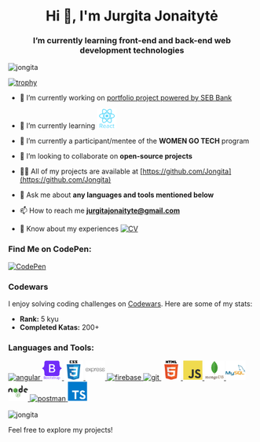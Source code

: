 <h1 align="center">Hi 👋, I'm Jurgita Jonaitytė</h1>
<h3 align="center">I’m currently learning front-end and back-end web development technologies</h3>

<p align="left"> <img src="https://komarev.com/ghpvc/?username=jongita&label=Profile%20views&color=0e75b6&style=flat" alt="jongita" /> </p>

[![trophy](https://github-profile-trophy.vercel.app/?username=jongita&title=Repositories,Commits)](https://github.com/jongita/github-profile-trophy)

- 🔭 I’m currently working on [portfolio project powered by SEB Bank](https://www.womengotech.com/portfolio-project-powered-by-seb-bank-frontend/)

- 🌱 I’m currently learning <a href="https://reactjs.org/" target="_blank" rel="noreferrer"> <img src="https://raw.githubusercontent.com/devicons/devicon/master/icons/react/react-original-wordmark.svg" alt="react" width="40" height="40"/> </a>

- 🔭 I’m currently a participant/mentee of the **WOMEN GO TECH** program

- 👯 I’m looking to collaborate on  **open-source projects**

- 👨‍💻 All of my projects are available at [https://github.com/Jongita](https://github.com/Jongita)

- 💬 Ask me about **any languages and tools mentioned below**

- 📫 How to reach me **jurgitajonaityte@gmail.com**

- 📄 Know about my experiences [![CV](https://img.shields.io/badge/CV-Click%20Here-brightgreen)](https://jongita.github.io/CV/)

<h3 align="left">Find Me on CodePen:</h3>

[![CodePen](https://img.shields.io/badge/CodePen-@Jurgita-Jonaityt?style=flat&logo=codepen)](https://codepen.io/Jurgita-Jonaityt)

### Codewars
I enjoy solving coding challenges on [Codewars](https://www.codewars.com/users/Jongita). Here are some of my stats:
- **Rank:** 5 kyu
- **Completed Katas:** 200+


<h3 align="left">Languages and Tools:</h3>
<p align="left"> <a href="https://angular.io" target="_blank" rel="noreferrer"> <img src="https://angular.io/assets/images/logos/angular/angular.svg" alt="angular" width="40" height="40"/> </a> <a href="https://getbootstrap.com" target="_blank" rel="noreferrer"> <img src="https://raw.githubusercontent.com/devicons/devicon/master/icons/bootstrap/bootstrap-plain-wordmark.svg" alt="bootstrap" width="40" height="40"/> </a> <a href="https://www.w3schools.com/css/" target="_blank" rel="noreferrer"> <img src="https://raw.githubusercontent.com/devicons/devicon/master/icons/css3/css3-original-wordmark.svg" alt="css3" width="40" height="40"/> </a> <a href="https://expressjs.com" target="_blank" rel="noreferrer"> <img src="https://raw.githubusercontent.com/devicons/devicon/master/icons/express/express-original-wordmark.svg" alt="express" width="40" height="40"/> </a> <a href="https://firebase.google.com/" target="_blank" rel="noreferrer"> <img src="https://www.vectorlogo.zone/logos/firebase/firebase-icon.svg" alt="firebase" width="40" height="40"/> </a> <a href="https://git-scm.com/" target="_blank" rel="noreferrer"> <img src="https://www.vectorlogo.zone/logos/git-scm/git-scm-icon.svg" alt="git" width="40" height="40"/> </a> <a href="https://www.w3.org/html/" target="_blank" rel="noreferrer"> <img src="https://raw.githubusercontent.com/devicons/devicon/master/icons/html5/html5-original-wordmark.svg" alt="html5" width="40" height="40"/> </a> <a href="https://developer.mozilla.org/en-US/docs/Web/JavaScript" target="_blank" rel="noreferrer"> <img src="https://raw.githubusercontent.com/devicons/devicon/master/icons/javascript/javascript-original.svg" alt="javascript" width="40" height="40"/> </a> <a href="https://www.mongodb.com/" target="_blank" rel="noreferrer"> <img src="https://raw.githubusercontent.com/devicons/devicon/master/icons/mongodb/mongodb-original-wordmark.svg" alt="mongodb" width="40" height="40"/> </a> <a href="https://www.mysql.com/" target="_blank" rel="noreferrer"> <img src="https://raw.githubusercontent.com/devicons/devicon/master/icons/mysql/mysql-original-wordmark.svg" alt="mysql" width="40" height="40"/> </a> <a href="https://nodejs.org" target="_blank" rel="noreferrer"> <img src="https://raw.githubusercontent.com/devicons/devicon/master/icons/nodejs/nodejs-original-wordmark.svg" alt="nodejs" width="40" height="40"/> </a> <a href="https://postman.com" target="_blank" rel="noreferrer"> <img src="https://www.vectorlogo.zone/logos/getpostman/getpostman-icon.svg" alt="postman" width="40" height="40"/> </a> <a href="https://www.typescriptlang.org/" target="_blank" rel="noreferrer"> <img src="https://raw.githubusercontent.com/devicons/devicon/master/icons/typescript/typescript-original.svg" alt="typescript" width="40" height="40"/> </a> </p>



<p><img align="center" src="https://github-readme-streak-stats.herokuapp.com/?user=jongita&" alt="jongita" /></p>

Feel free to explore my projects!
